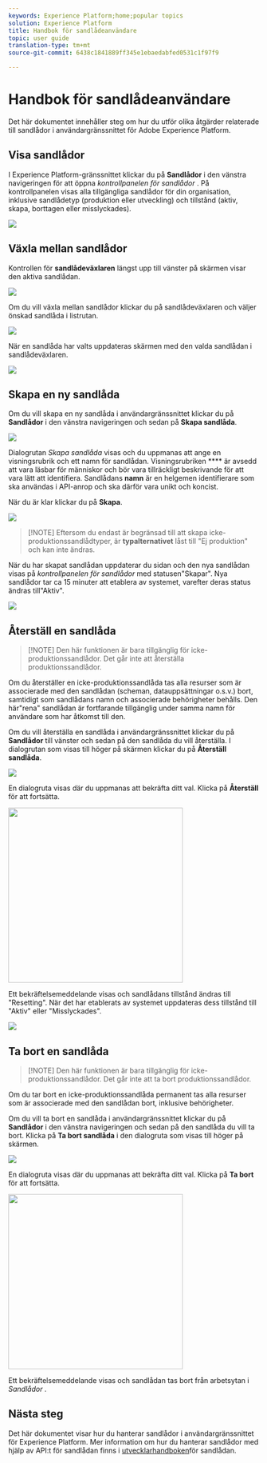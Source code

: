 ```yaml
---
keywords: Experience Platform;home;popular topics
solution: Experience Platform
title: Handbok för sandlådeanvändare
topic: user guide
translation-type: tm+mt
source-git-commit: 6438c1841889ff345e1ebaedabfed0531c1f97f9

---
```



# Handbok för sandlådeanvändare

Det här dokumentet innehåller steg om hur du utför olika åtgärder relaterade till sandlådor i användargränssnittet för Adobe Experience Platform.

## Visa sandlådor

I Experience Platform-gränssnittet klickar du på **Sandlådor** i den vänstra navigeringen för att öppna _kontrollpanelen för sandlådor_ . På kontrollpanelen visas alla tillgängliga sandlådor för din organisation, inklusive sandlådetyp (produktion eller utveckling) och tillstånd (aktiv, skapa, borttagen eller misslyckades).

![](../images/ui/sandboxes-tab.png)

## Växla mellan sandlådor

Kontrollen för **sandlådeväxlaren** längst upp till vänster på skärmen visar den aktiva sandlådan.

![](../images/ui/sandbox-selector.png)

Om du vill växla mellan sandlådor klickar du på sandlådeväxlaren och väljer önskad sandlåda i listrutan.

![](../images/ui/switch-sandbox.png)

När en sandlåda har valts uppdateras skärmen med den valda sandlådan i sandlådeväxlaren.

![](../images/ui/sandbox-switched.png)

## Skapa en ny sandlåda

Om du vill skapa en ny sandlåda i användargränssnittet klickar du på **Sandlådor** i den vänstra navigeringen och sedan på **Skapa sandlåda**.

![](../images/ui/create-sandbox-button.png)

Dialogrutan _Skapa sandlåda_ visas och du uppmanas att ange en visningsrubrik och ett namn för sandlådan. Visningsrubriken **** är avsedd att vara läsbar för människor och bör vara tillräckligt beskrivande för att vara lätt att identifiera. Sandlådans **namn** är en helgemen identifierare som ska användas i API-anrop och ska därför vara unikt och koncist.

När du är klar klickar du på **Skapa**.

![](../images/ui/create-sandbox-dialog.png)

>[!NOTE] Eftersom du endast är begränsad till att skapa icke-produktionssandlådtyper, är **typalternativet** låst till &quot;Ej produktion&quot; och kan inte ändras.

När du har skapat sandlådan uppdaterar du sidan och den nya sandlådan visas på _kontrollpanelen för sandlådor_ med statusen&quot;Skapar&quot;. Nya sandlådor tar ca 15 minuter att etablera av systemet, varefter deras status ändras till&quot;Aktiv&quot;.

![](../images/ui/sandbox-created.png)

## Återställ en sandlåda

>[!NOTE] Den här funktionen är bara tillgänglig för icke-produktionssandlådor. Det går inte att återställa produktionssandlådor.

Om du återställer en icke-produktionssandlåda tas alla resurser som är associerade med den sandlådan (scheman, datauppsättningar o.s.v.) bort, samtidigt som sandlådans namn och associerade behörigheter behålls. Den här&quot;rena&quot; sandlådan är fortfarande tillgänglig under samma namn för användare som har åtkomst till den.

Om du vill återställa en sandlåda i användargränssnittet klickar du på **Sandlådor** till vänster och sedan på den sandlåda du vill återställa. I dialogrutan som visas till höger på skärmen klickar du på **Återställ sandlåda**.

![](../images/ui/reset-sandbox-button.png)

En dialogruta visas där du uppmanas att bekräfta ditt val. Klicka på **Återställ** för att fortsätta.

<img src="../images/ui/reset-are-you-sure.png" width="350"><br>

Ett bekräftelsemeddelande visas och sandlådans tillstånd ändras till &quot;Resetting&quot;. När det har etablerats av systemet uppdateras dess tillstånd till &quot;Aktiv&quot; eller &quot;Misslyckades&quot;.

![](../images/ui/sandbox-resetting.png)

## Ta bort en sandlåda

>[!NOTE] Den här funktionen är bara tillgänglig för icke-produktionssandlådor. Det går inte att ta bort produktionssandlådor.

Om du tar bort en icke-produktionssandlåda permanent tas alla resurser som är associerade med den sandlådan bort, inklusive behörigheter.

Om du vill ta bort en sandlåda i användargränssnittet klickar du på **Sandlådor** i den vänstra navigeringen och sedan på den sandlåda du vill ta bort. Klicka på **Ta bort sandlåda** i den dialogruta som visas till höger på skärmen.

![](../images/ui/delete-sandbox-button.png)

En dialogruta visas där du uppmanas att bekräfta ditt val. Klicka på **Ta bort** för att fortsätta.

<img src="../images/ui/delete-are-you-sure.png" width="350"><br>

Ett bekräftelsemeddelande visas och sandlådan tas bort från arbetsytan i _Sandlådor_ .

## Nästa steg

Det här dokumentet visar hur du hanterar sandlådor i användargränssnittet för Experience Platform. Mer information om hur du hanterar sandlådor med hjälp av API:t för sandlådan finns i [utvecklarhandboken](../api/getting-started.md)för sandlådan.